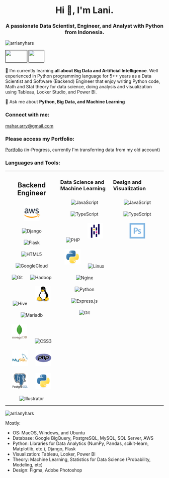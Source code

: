 <h1 align="center">Hi 👋, I'm Lani.</h1>
<h3 align="center">A passionate Data Scientist, Engineer, and Analyst with Python from Indonesia.</h3>

<p align="left"> <img src="https://komarev.com/ghpvc/?username=arrlanyhars&label=Profile%20views&color=0e75b6&style=flat" alt="arrlanyhars" /> </p>  <a href="" target="_blank" rel="noreferrer"> <img src="https://raw.githubusercontent.com/innng/innng/master/assets/kyubey.gif" alt="" width="70" height="40"/> </a> <a href="" target="_blank" rel="noreferrer"> <img src="https://camo.githubusercontent.com/be37cdc8f930300096c506ad4574eaae977c48fbb2705cfcb92f4eeab8282c7a/68747470733a2f2f6d656469612e67697068792e636f6d2f6d656469612f56674344417a634b767352364f4d307557672f67697068792e676966" alt="" width="50" height="40"/> </a>

🌱 I’m currently learning **all about Big Data and Artificial Intelligence**. Well experienced in Python programming language for 5++ years as a Data Scientist and Software (Backend) Engineer that enjoy writing Python code, Math and Stat theory for data science, doing analysis and visualization using Tableau, Looker Studio, and Power BI.

💬 Ask me about **Python, Big Data, and Machine Learning**

<h3 align="left">Connect with me: </h3>

  mahar.arry@gmail.com


<h3 align="left">Please access my Portfolio: </h3>

  [Portfolio](https://github.com/arrlanyhars/portfolio)   (in-Progress, currently I'm transferring data from my old account)

<h3 align="left">Languages and Tools:</h3>
<table><tr><td valign="top" width="33%">

<h2 align="center">Backend Engineer </h2>
<div align="center">  
<img style="margin: 10px" src="https://raw.githubusercontent.com/devicons/devicon/master/icons/amazonwebservices/amazonwebservices-original-wordmark.svg" alt="AWS" height="50" />  
<img style="margin: 10px" src="https://cdn.worldvectorlogo.com/logos/django.svg" alt="Django" height="50" />  
<img style="margin: 10px" src="https://www.vectorlogo.zone/logos/pocoo_flask/pocoo_flask-icon.svg" alt="Flask" height="50" />  
<img style="margin: 10px" src="https://profilinator.rishav.dev/skills-assets/html5-original-wordmark.svg" alt="HTML5" height="50" />  
<img style="margin: 10px" src="https://www.vectorlogo.zone/logos/google_cloud/google_cloud-icon.svg" alt="GoogleCloud" height="50" />  
<img style="margin: 10px" src="https://www.vectorlogo.zone/logos/git-scm/git-scm-icon.svg" alt="Git" height="50" />  
<img style="margin: 10px" src="https://www.vectorlogo.zone/logos/apache_hadoop/apache_hadoop-icon.svg" alt="Hadoop" height="50" />  
<img style="margin: 10px" src="https://www.vectorlogo.zone/logos/apache_hive/apache_hive-icon.svg" alt="Hive" height="50" />  
<img style="margin: 10px" src="https://raw.githubusercontent.com/devicons/devicon/master/icons/linux/linux-original.svg" alt="Linux" height="50" />  
<img style="margin: 10px" src="https://www.vectorlogo.zone/logos/mariadb/mariadb-icon.svg" alt="Mariadb" height="50" />  
<img style="margin: 10px" src="https://raw.githubusercontent.com/devicons/devicon/master/icons/mongodb/mongodb-original-wordmark.svg" alt="Django" height="50" />  
<img style="margin: 10px" src="https://www.svgrepo.com/show/303229/microsoft-sql-server-logo.svg" alt="CSS3" height="50" />  
<img style="margin: 10px" src="https://raw.githubusercontent.com/devicons/devicon/master/icons/mysql/mysql-original-wordmark.svg" alt="HTML5" height="50" />  
<img style="margin: 10px" src="https://raw.githubusercontent.com/devicons/devicon/master/icons/php/php-original.svg" alt="Electron" height="50" />  
<img style="margin: 10px" src="https://raw.githubusercontent.com/devicons/devicon/master/icons/postgresql/postgresql-original-wordmark.svg" alt="JavaScript" height="50" />  
<img style="margin: 10px" src="https://raw.githubusercontent.com/devicons/devicon/master/icons/python/python-original.svg" alt="TypeScript" height="50" />  
<img style="margin: 10px" src="https://www.vectorlogo.zone/logos/sqlite/sqlite-icon.svg" alt="Illustrator" height="50" />  
</div></td><td valign="top" width="33%">

### Data Science and Machine Learning 
<div align="center">  
<img style="margin: 10px" src="https://www.vectorlogo.zone/logos/firebase/firebase-icon.svg" alt="JavaScript" height="50" />  
<img style="margin: 10px" src="https://upload.wikimedia.org/wikipedia/commons/2/21/Matlab_Logo.png" alt="TypeScript" height="50" />  
<img style="margin: 10px" src="https://www.vectorlogo.zone/logos/opencv/opencv-icon.svg" alt="PHP" height="50" />  
<img style="margin: 10px" src="https://raw.githubusercontent.com/devicons/devicon/2ae2a900d2f041da66e950e4d48052658d850630/icons/pandas/pandas-original.svg" alt="MongoDB" height="50" />  
<img style="margin: 10px" src="https://raw.githubusercontent.com/devicons/devicon/master/icons/python/python-original.svg" alt="Node.js" height="50" />  
<img style="margin: 10px" src="https://www.vectorlogo.zone/logos/pytorch/pytorch-icon.svg" alt="Linux" height="50" />  
<img style="margin: 10px" src="https://upload.wikimedia.org/wikipedia/commons/0/05/Scikit_learn_logo_small.svg" alt="Nginx" height="50" />  
<img style="margin: 10px" src="https://seaborn.pydata.org/_images/logo-mark-lightbg.svg" alt="Python" height="50" />  
<img style="margin: 10px" src="https://raw.githubusercontent.com/detain/svg-logos/780f25886640cef088af994181646db2f6b1a3f8/svg/selenium-logo.svg" alt="Express.js" height="50" />  
<img style="margin: 10px" src="https://www.vectorlogo.zone/logos/tensorflow/tensorflow-icon.svg" alt="Git" height="50" />   
</div></td><td valign="top" width="33%">


### Design and Visualization
<div align="center">
<img style="margin: 10px" src="https://www.vectorlogo.zone/logos/figma/figma-icon.svg" alt="JavaScript" height="50" />  
<img style="margin: 10px" src="https://www.vectorlogo.zone/logos/adobe_illustrator/adobe_illustrator-icon.svg" alt="TypeScript" height="50" />  
<img style="margin: 10px" src="https://raw.githubusercontent.com/devicons/devicon/master/icons/photoshop/photoshop-line.svg" alt="PHP" height="50" />   
</div></td></table>

<p><img align="center" src="https://github-readme-stats.vercel.app/api/top-langs?username=arrlanyhars&show_icons=true&locale=en&layout=compact" alt="arrlanyhars" /></p>

Mostly:
 - OS: MacOS, Windows, and Ubuntu
 - Database: Google BigQuery, PostgreSQL, MySQL, SQL Server, AWS
 - Python: Libraries for Data Analytics (NumPy, Pandas, scikit-learn, Matplotlib, etc.), Django, Flask
 - Visualization: Tableau, Looker, Power BI
 - Theory: Machine Learning, Statistics for Data Science (Probability, Modeling, etc)
 - Design: Figma, Adobe Photoshop
